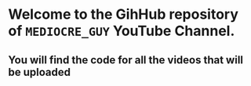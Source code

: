 # Welcome to the GihHub repository of `MEDIOCRE_GUY` YouTube Channel.

## You will find the code for all the videos that will be uploaded 
